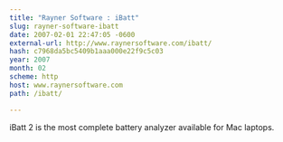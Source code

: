 ```yaml
---
title: "Rayner Software : iBatt"
slug: rayner-software-ibatt
date: 2007-02-01 22:47:05 -0600
external-url: http://www.raynersoftware.com/ibatt/
hash: c7968da5bc5409b1aaa000e22f9c5c03
year: 2007
month: 02
scheme: http
host: www.raynersoftware.com
path: /ibatt/

---
```


iBatt 2 is the most complete battery analyzer available for Mac laptops.
